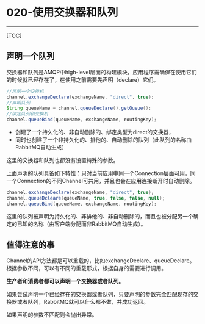 # 020-使用交换器和队列

---
[TOC]

## 声明一个队列

交换器和队列是AMQP中high-level层面的构建模块，应用程序需确保在使用它们的时候就已经存在了，在使用之前需要先声明（declare）它们。

```java
//声明一个交换机
channel.exchangeDeclare(exchangeName, "direct", true);
//声明队列
String queueName = channel.queueDeclare().getQueue();
//绑定队列和交换机
channel.queueBind(queueName, exchangeName, routingKey);
```

- 创建了一个持久化的、非自动删除的、绑定类型为direct的交换器，
- 同时也创建了一个非持久化的、排他的、自动删除的队列（此队列的名称由RabbitMQ自动生成）

这里的交换器和队列也都没有设置特殊的参数。

上面声明的队列具备如下特性：只对当前应用中同一个Connection层面可用，同一个Connection的不同Channel可共用，并且也会在应用连接断开时自动删除。

```java
channel.exchangeDeclare(exchangeName, "direct", true);
channel.queueDcleare(queueName, true, false, false, null);
channel.queueBind(queueName, exchangeName, routingKey);
```

这里的队列被声明为持久化的、非排他的、非自动删除的，而且也被分配另一个确定的已知的名称（由客户端分配而非RabbitMQ自动生成）。

## 值得注意的事

Channel的API方法都是可以重载的，比如exchangeDeclare、queueDeclare。根据参数不同，可以有不同的重载形式，根据自身的需要进行调用。

**生产者和消费者都可以声明一个交换器或者队列。**

如果尝试声明一个已经存在的交换器或者队列，只要声明的参数完全匹配现存的交换器或者队列，RabbitMQ就可以什么都不做，并成功返回。

如果声明的参数不匹配则会抛出异常。

